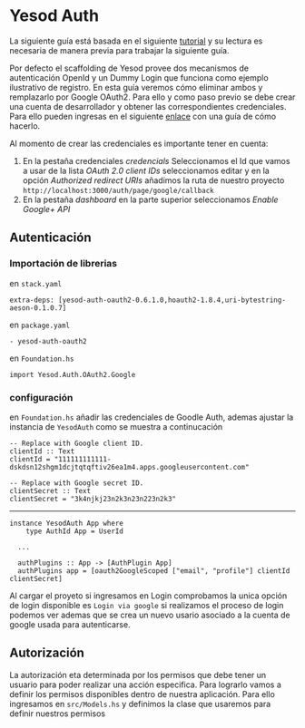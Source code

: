 # Yesod Auth

La siguiente guía está basada en el siguiente [tutorial](https://pbrisbin.com/posts/writing_json_apis_with_yesod/) y su lectura es necesaria de manera previa para trabajar la siguiente guía.  

Por defecto el scaffolding de Yesod provee dos mecanismos de autenticación OpenId y un Dummy Login que funciona como ejemplo ilustrativo de registro. En esta guía veremos cómo eliminar ambos y remplazarlo por Google OAuth2. Para ello y como paso previo se debe crear una cuenta de desarrollador y obtener las correspondientes credenciales. Para ello pueden ingresas en el siguiente [enlace](https://developers.google.com/identity/protocols/OAuth2) con una guía de cómo hacerlo. 

Al momento de crear las credenciales es importante tener en cuenta:

1) En la pestaña credenciales *credencials* Seleccionamos el Id que vamos a usar de la lista *OAuth 2.0 client IDs* seleccionamos editar y en la opción *Authorized redirect URIs* añadimos la ruta de nuestro proyecto `http://localhost:3000/auth/page/google/callback`
2) En la pestaña *dashboard* en la parte superior seleccionamos *Enable Google+ API*

## Autenticación

### Importación de librerias

en `stack.yaml`

    extra-deps: [yesod-auth-oauth2-0.6.1.0,hoauth2-1.8.4,uri-bytestring-aeson-0.1.0.7]

en `package.yaml`

    - yesod-auth-oauth2

en `Foundation.hs`

    import Yesod.Auth.OAuth2.Google

### configuración 

en `Foundation.hs` añadir las credenciales de Goodle Auth, ademas ajustar la instancia de `YesodAuth` como se muestra a continucación

    -- Replace with Google client ID.
    clientId :: Text
    clientId = "111111111111-dskdsn12shgm1dcjtqtqftiv26ea1m4.apps.googleusercontent.com"

    -- Replace with Google secret ID.
    clientSecret :: Text
    clientSecret = "3k4njkj23n2k3n23n223n2k3"  
---
    instance YesodAuth App where
        type AuthId App = UserId
        
      ...
      
      authPlugins :: App -> [AuthPlugin App]
      authPlugins app = [oauth2GoogleScoped ["email", "profile"] clientId clientSecret]
      
Al cargar el proyeto si ingresamos en Login comprobamos la unica opción de login disponible es `Login via google` si realizamos el proceso de login podemos ver ademas que se crea un nuevo usario asociado a la cuenta de google usada para autenticarse.


## Autorización

La autorización eta determinada por los permisos que debe tener un usuario para poder realizar una acción especifica. Para lograrlo vamos a definir los permisos disponibles dentro de nuestra aplicación. Para ello ingresamos en `src/Models.hs` y definimos la clase que usaremos para definir nuestros permisos 


